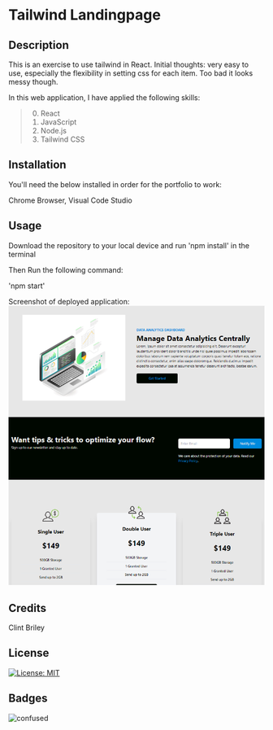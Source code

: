 # Tailwind Landingpage

## Description

This is an exercise to use tailwind in React. Initial thoughts: very easy to use, especially the flexibility in setting css for each item. Too bad it looks messy though.

In this web application, I have applied the following skills:

>00. React
>01. JavaScript
>02. Node.js
>03. Tailwind CSS

## Installation

You'll need the below installed in order for the portfolio to work:

Chrome Browser, Visual Code Studio

## Usage 

Download the repository to your local device and run 'npm install' in the terminal

Then Run the following command:

'npm start'

Screenshot of deployed application:
![screenshots](src/assets/screenshot.png)


## Credits

Clint Briley

## License

[![License: MIT](https://img.shields.io/badge/License-MIT-yellow.svg)](https://opensource.org/licenses/MIT)

## Badges

![confused](https://img.shields.io/badge/status-confused-navy)